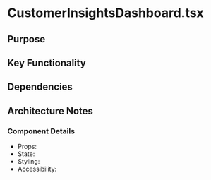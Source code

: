 # CustomerInsightsDashboard.tsx

## Purpose

## Key Functionality

## Dependencies

## Architecture Notes

### Component Details
- Props: 
- State: 
- Styling: 
- Accessibility: 
